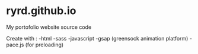 # ryrd.github.io

My portofolio website source code

Create with :
-html
-sass
-javascript
-gsap (greensock animation platform)
-pace.js (for preloading)
